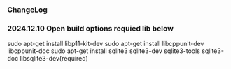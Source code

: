 ### ChangeLog

### 2024.12.10 Open build options requied lib below ###
sudo apt-get install libp11-kit-dev
sudo apt-get install libcppunit-dev libcppunit-doc
sudo apt-get install sqlite3 sqlite3-dev sqlite3-tools sqlite3-doc libsqlite3-dev(required)
